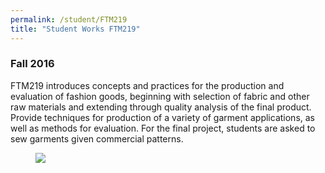 ```yaml
---
permalink: /student/FTM219
title: "Student Works FTM219"
---
```

### Fall 2016
FTM219 introduces concepts and practices for the production and evaluation of fashion goods, beginning with selection of fabric and other raw materials and extending through quality analysis of the final product. Provide techniques for production of a variety of garment applications, as well as methods for evaluation. For the final project, students are asked to sew garments given commercial patterns. 
<figure>
	<a href="https://sxia2.github.io/student_works/FTM21901.jpg"><img src="https://sxia2.github.io/student_works/FTM21901.jpg"></a>
</figure>
